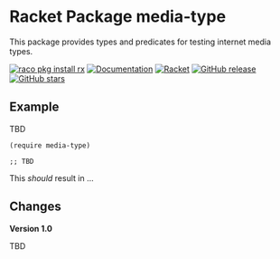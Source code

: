 # Racket Package media-type

This package provides types and predicates for testing internet media types.

[![raco pkg install rx](https://img.shields.io/badge/raco%20pkg%20install-rx-blue.svg)](http://pkgs.racket-lang.org/package/rx)
[![Documentation](https://img.shields.io/badge/raco%20docs-rx-blue.svg)](http://docs.racket-lang.org/rx/index.html)
[![Racket](https://github.com/johnstonskj/racket-rx/actions/workflows/racket.yml/badge.svg)](https://github.com/johnstonskj/racket-rx/actions/workflows/racket.yml)
[![GitHub release](https://img.shields.io/github/release/johnstonskj/racket-rx.svg?style=flat-square)](https://github.com/johnstonskj/racket-rx/releases)
[![GitHub stars](https://img.shields.io/github/stars/johnstonskj/racket-rx.svg)](https://github.com/johnstonskj/racket-rx/stargazers)

## Example

TBD

```racket
(require media-type)

;; TBD
```

This *should* result in ...

## Changes

**Version 1.0**

TBD
